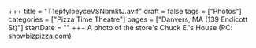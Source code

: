 +++
title = "T1epfyloeyceVSNbmktJ.avif"
draft = false
tags = ["Photos"]
categories = ["Pizza Time Theatre"]
pages = ["Danvers, MA (139 Endicott St)"]
startDate = ""
+++
A photo of the store's Chuck E.'s House (PC: showbizpizza.com)
